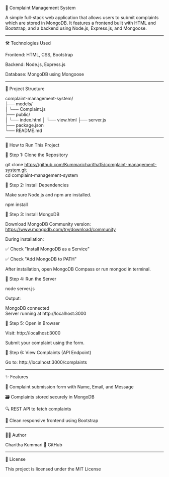 🚨 Complaint Management System

A simple full-stack web application that allows users to submit complaints which are stored in MongoDB. It features a frontend built with HTML and Bootstrap, and a backend using Node.js, Express.js, and Mongoose.


---

🛠 Technologies Used

Frontend: HTML, CSS, Bootstrap

Backend: Node.js, Express.js

Database: MongoDB using Mongoose



---

📁 Project Structure

complaint-management-system/  
├── models/  
│   └── Complaint.js  
├── public/  
│     └── index.html
│     └── view.html
├── server.js  
├── package.json  
└── README.md


---

🚀 How to Run This Project

🔹 Step 1: Clone the Repository

git clone https://github.com/Kummaricharitha15/complaint-management-system.git  
cd complaint-management-system

🔹 Step 2: Install Dependencies

Make sure Node.js and npm are installed.

npm install

🔹 Step 3: Install MongoDB

Download MongoDB Community version: https://www.mongodb.com/try/download/community

During installation:

✅ Check "Install MongoDB as a Service"

✅ Check "Add MongoDB to PATH"


After installation, open MongoDB Compass or run mongod in terminal.


🔹 Step 4: Run the Server

node server.js

Output:

MongoDB connected  
Server running at http://localhost:3000

🔹 Step 5: Open in Browser

Visit: http://localhost:3000

Submit your complaint using the form.

🔹 Step 6: View Complaints (API Endpoint)

Go to: http://localhost:3000/complaints


---

✨ Features

📩 Complaint submission form with Name, Email, and Message

🗃 Complaints stored securely in MongoDB

🔍 REST API to fetch complaints

🎨 Clean responsive frontend using Bootstrap



---

👩‍💻 Author

Charitha Kummari
🔗 GitHub


---

📜 License

This project is licensed under the MIT License



